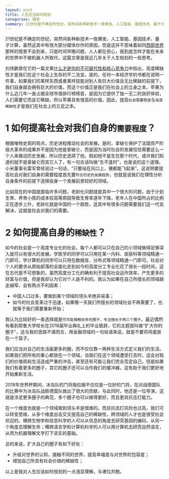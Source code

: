 ```yaml
---
layout: post
title: 人生应当如何规划
categories: 随笔
summary: 21世纪是不确定的世纪，突然间各种新技术一夜爆发，人工智能、基因技术、量子计算，虽然这其中有很大部分媒体炒作的原因，但是这并不意味着如同[西部世界](https://en.wikipedia.org/wiki/Westworld_(TV_series))那样的情景不会到来，只是时间早晚问题，人人都在担心，我到底怎样才能在未来的世界中不被机器人所取代，这篇文章是我近几年关于人生规划的一些思考。
---
```


21世纪是不确定的世纪，突然间各种新技术一夜爆发，人工智能、基因技术、量子计算，虽然这其中有很大部分媒体炒作的原因，但是这并不意味着如同[西部世界](https://en.wikipedia.org/wiki/Westworld_(TV_series))那样的情景不会到来，只是时间早晚问题，人人都在担心，我到底怎样才能在未来的世界中不被机器人所取代，这篇文章是我近几年关于人生规划的一些思考。

刘伟鹏曾在它的一篇文章[什么才是你的不可替代性和核心竞争力](http://mindhacks.cn/2009/01/14/make-yourself-irreplacable/)中指出，高度稀缺性才是我们在这个社会上生存的不二法宝。是的，任何一本经济学的书都在说明一件事，如果我们的某样东西或者某样技能对别人有巨大价值且无比稀缺的前提下，我们自身就会拥有巨大的价值，而这个价值正是我们在社会上的立身之本。苹果为什么近几年一直占据全球市值排行榜榜首，是因为它提供了独一无二的良好体验，人们需要它而且它稀缺，所以苹果具有很高的价值。因此，提高`社会需要程度`与`高度稀缺性`才是我们在社会上的立足之本。

# 1 如何提高社会对我们自身的`需要程度`？

根据唯物史观的观点，历史进程推动社会的发展。是的，拿破仑保护了法国资产阶级大革命的成果并不是因为他是拿破仑，而是因为当时社会的发展恰恰需要这么一个人来推动历史发展，所以历史选择了他，假如他不是生在那个时代，或许我们知道的就不是拿破仑而其它人了，有一句古话叫做“生不逢时”，也是说的这个道理。小米董事长雷军曾经说过一句话，“只要站在风口上，猪都能飞起来”。这说明要提高社会对我们自身的需要程度首先要`符合历史的发展趋势`，也就是说我们在理性分析自身条件的前提下选择投身一个发展前景较好的领域。

比如现在的中国就面临许多问题，老龄化问题就是其中一个很大的问题，由于计划生育、养育小孩的成本较高等原因导致生育率逐年下降，老年人在中国所占的比例正在逐步上升，老龄化就是中国的一个趋势，这其中有很多问题需要我们这一代去解决，这就是社会对我们的需要。

# 2 如何提高自身的`稀缺性`？

如今的社会是一个高度专业化的社会，每个人都可以只在自己的小领域做得足够深入就可以有很大的发展。学医学的同学可以只用在某一内科、皮肤科等领域精通一门即可，学计算机的同学可以只用在数据库、分布式等领域精通一门即可。社会对个人的要求从原始部落的全面化走到如今的高度分工专业化花了很长一段时间，这在古代是不可想象的，虽然高度分工化的确有利于提高社会运作效率，产生更多的财富与价值，但是我却认为它对个人是不利的。我认为如果在自己所擅长的领域越走越窄，会有两点不利因素：

- 中国人口过多，要做到某个领域的领头羊绝非易事；
- 如今的社会变革过于迅速，如果哪一天我们所擅长的领域社会不再需要了，也就等于我们需要重新开始；

我认为比较好的一条选择就是`尽可能接触较多的圈子，专注擅长于两三个圈子`。最近偶然有看到耶鲁大学校长在2018届毕业典礼上的毕业致辞，它的主题就叫做“扩大你的圈子”，这与我的思路不谋而合，用金融领域的一句俗语来说，就是不要将鸡蛋放在一个篮子。

我们应当对自己的生活画更多的圈，而不仅仅靠一两种生活方式定义我们的生活。如果我们把所有的重心都放在一个领域，当我们在这个领域遭受打击时，这会对我们的价值观和生活造成严重的冲击，甚至还有可能让我们完全否定自己。但是如果我们有着更多的圈子，其它的圈子还可以当作我们的缓冲器，这有助于我们更好地开始重新生活。

2018年世界杯期间，冰岛队的门将施拉姆不仅仅是一位好的门将，在对战德国队的比赛中为冰岛队战胜德国队做出了很大的贡献，与此同时，他还是一位导演，这就是涉足更多圈子的典范，多个圈子也可以做得更好，而且更具抗击打能力。

在一个维度也就是一个领域做到领头羊是很难的，而且抗击打风险也过高，我们可以转变思维，从多个维度出击交叉提高自己的稀缺性，跨领域的人才也是很受社会欢迎的。横跨生物学和信息科学的人可以从信息的角度去研究基因的编码，从另一个角度去理解生命；横跨语言学和计算机科学的人可以用计算机去研究自然语言，从而为机器理解文字打下坚实的基础。

总的来说，扩大自己的圈子有如下好处：

- 升级对世界的认知，接触不同的世界，提高幸福度与对世界的包容度；
- 增加自己所具有社会价值的稀缺性；

以上是我对人生应该如何规划的一点浅显理解，与诸位共勉。
